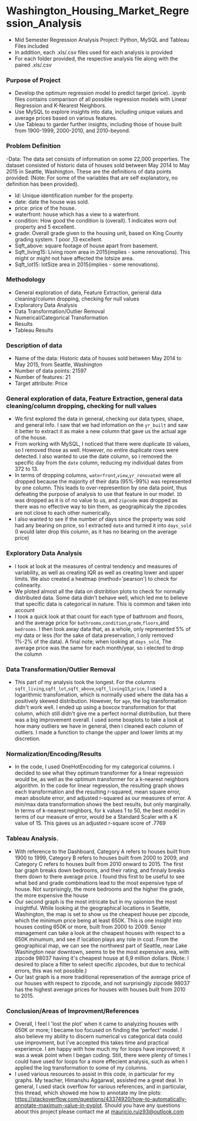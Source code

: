 # Washington_Housing_Market_Regression_Analysis
- Mid Semester Regression Analysis Project: Python, MySQL and Tableau Files included
- In addition, each .xls/.csv files used for each analysis is provided
- For each folder provided, the respective analysis file along with the paired .xls/.csv

### Purpose of Project
- Develop the optimum regression model to predict target (price). .ipynb files contains comparison of all possible regression models with Linear Regression and K-Nearest Neighbors.
- Use MySQL to explore insights into data, including unique values and average prices based on various features.
- Use Tableau to garder further insights, including those of house built from 1900-1999, 2000-2010, and 2010-beyond.

### Problem Definition
-Data: The data set consists of information on some 22,000 properties.  The dataset consisted of historic data of houses sold between May 2014 to May 2015 in Seattle, Washington. These are the definitions of data points provided: (Note: For some of the variables that are self explanatory, no definition has been provided).

- Id: Unique identification number for the property.
- date: date the house was sold.
- price: price of the house.
- waterfront: house which has a view to a waterfront.
- condition: How good the condition is (overall). 1 indicates worn out property and 5 excellent.
- grade: Overall grade given to the housing unit, based on King County grading system. 1 poor ,13 excellent.
- Sqft_above: square footage of house apart from basement.
- Sqft_living15: Living room area in 2015(implies - some renovations). This might or might not have affected the lotsize area.
- Sqft_lot15: lotSize area in 2015(implies - some renovations). 

### Methodology
- General exploration of data, Feature Extraction, general data cleaning/column dropping, checking for null values
- Exploratory Data Analysis
- Data Transformation/Outlier Removal
- Numerical/Categorical Transformation
- Results
- Tableau Results

### Description of data
- Name of the data: Historic data of houses sold between May 2014 to May 2015, from Seattle, Washington 
- Number of data points: 21597
- Number of features: 21
- Target attribute: Price

### General exploration of data, Feature Extraction, general data cleaning/column dropping, checking for null values
- We first explored the data in general, checking our data types, shape, and general info. I saw that we had infomation on the `yr_built` and saw it better to extract it as make a new column that gave us the actual age of the house. 
- From working with MySQL, I noticed that there were duplicate `ID` values, so I removed those as well. However, no entire duplicate rows were detected. I also wanted to use the date column, so i removed the specific day from the `date` column, reducing my individual dates from 372 to 13.
- In terms of dropping columns, `waterfront`,`view`,`yr_renovated` were all dropped because the majority of their data  (95%-99%) was represented by one column. This leads to over-represention by one data point, thus defeating the purpose of analysis to use that feature in our model. `ID` was dropped as it is of no value to us, and `zipcode` was dropped as there was no effective way to bin them, as geographicaly the zipcodes are not close to each other numerically. 
- I also wanted to see if the number of days since the property was sold had any bearing on price, so I extracted `date` and turned it into `days_sold` (I would later drop this column, as it has no bearing on the average price)
### Exploratory Data Analysis
- I took at look at the measures of central tendency and measures of variability, as well as creating IQR as well as creating lower and upper limits. We also created a heatmap (method='pearson') to check for colinearity. 
- We ploted almost all the data on distribtion plots to check for normally distributed data. Some data didn't behave well, which led me to believe that specific data is categorical in nature. This is common and taken into account
- I took a quick look at that count for each type of bathroom and floors, and the average price for `bathrooms`,`condition`,`grade`,`floors`,and `bedrooms`. I then took away data that, as a whole, only represented 5% of my data or less (for the sake of data preservation, I only removed 1%-2% of the data). A final note; when looking at `days_sold`, The average price was the same for each month/year, so i elected to drop the column
### Data Transformation/Outlier Removal
- This part of my analysis took the longest. For the columns `sqft_living`,`sqft_lot`,`sqft_above`,`sqft_living15`,`price`, I used a logarithmic transfomation, which is normally used where the data has a positively skewed distribution. However, for `age`, the log transformation didn't work well. I ended up using a boxcox transformation for that column, which still didn't give me a perfect normal distribution, but there was a big improvement overall. I used some boxplots to take a look at how many outliers we have in general, then i cleaned each column of outliers. I made a function to change the upper and lower limits at my discretion.
### Normalization/Encoding/Results
- In the code, I used OneHotEncoding for my categorical columns. I decided to see what they optimum transformer for a linear regression would be, as well as the optimum transformer for a k-nearest neighbors algorithm. In the code for linear regression, the resulting graph shows each transformation and the resulting r-squared, mean square error, mean absolute error, and adjusted r-squared as our measures of error. A min/max data transformation shows the best results, but only marginally. In terms of k-nearest neighbors, for k values 1 to 50, the best model in terms of our measure of error, would be a Standard Scaler with a K value of 15. This gaves us an adjusted r-square score of .7769
### Tableau Analysis.
- With reference to the Dashboard, Category A refers to houses built from 1900 to 1999, Category B refers to houses built from 2000 to 2009, and Category C refers to houses built from 2010 onward to 2015. The first bar graph breaks down bedrooms, and their rating, and finnaly breaks them down to there average price. I found this first to be useful to see what bed and grade combinations lead to the most expensive type of house. Not surprisingly, the more bedrooms and the higher the grade, the more expensive the house
- Our second graph is the most intricate but in my opionion the most insightful. While looking at the geographical locations in Seattle, Washington, the map is set to show us the cheapest house per zipcode, which the minimum price being at least 650K. This is one insight into houses costing 650K or more, built from 2000 to 2009. Senior management can take a look at the cheapest houses with respect to a 650K minumum, and see if location plays any role in cost. From the geographical map, we can see the northwest part of Seattle, near Lake Washington near downtown, seems to be the most expensive area, with zipcode 98037 having it's cheapest house at 6,9 million dollars. (Note: I desired to place a filter to select specific zipcodes, but due to techical errors, this was not possible.)
- Our last graph is a more traditional represenation of the average price of our houses with respect to zipcode, and not surprisingly zipcode 98037 has the highest average prices for houses with houses built from 2010 to 2015.
### Conclusion/Areas of Improvment/References
- Overall, I feel I 'lost the plot' when it came to analyzing houses with 650K or more; I became too focused on finding the 'perfect' model. I also believe my ability to discern numerical vs categorical data could use improvment, but I've accepted this takes time and practical experience. I am happy with how much my for loops have improved; it was a weak point when I began coding. Still, there were plenty of times I could have used for loops for a more effecient analysis, such as when I applied the log transformation to some of my columns. 
- I used various resources to assist in this code, in particular for my graphs. My teacher, Himanshu Aggarwal, assisted me a great deal. In general, I used stack overflow for various references, and in particular, this thread, which showed me how to annotate my line plots: https://stackoverflow.com/questions/43374920/how-to-automatically-annotate-maximum-value-in-pyplot. Should you have any questions about this project please contact me at mauricio.ruiz93@outlook.com

